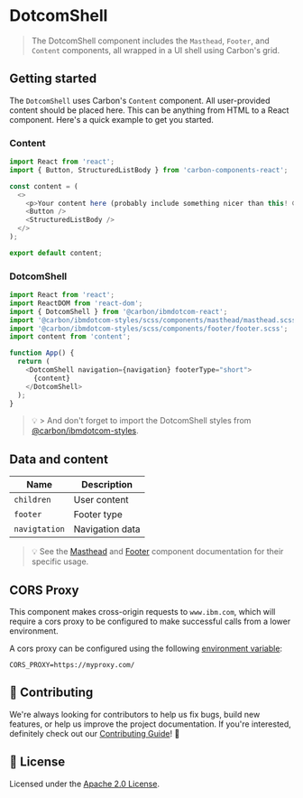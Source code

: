 # DotcomShell

> The DotcomShell component includes the `Masthead`, `Footer`, and `Content`
> components, all wrapped in a UI shell using Carbon's grid.

## Getting started

The `DotcomShell` uses Carbon's `Content` component. All user-provided content
should be placed here. This can be anything from HTML to a React component.
Here's a quick example to get you started.

### Content

```javascript
import React from 'react';
import { Button, StructuredListBody } from 'carbon-components-react';

const content = (
  <>
    <p>Your content here (probably include something nicer than this! 😄)</p>
    <Button />
    <StructuredListBody />
  </>
);

export default content;
```

### DotcomShell

```javascript
import React from 'react';
import ReactDOM from 'react-dom';
import { DotcomShell } from '@carbon/ibmdotcom-react';
import '@carbon/ibmdotcom-styles/scss/components/masthead/masthead.scss';
import '@carbon/ibmdotcom-styles/scss/components/footer/footer.scss';
import content from 'content';

function App() {
  return (
    <DotcomShell navigation={navigation} footerType="short">
      {content}
    </DotcomShell>
  );
}
```

> 💡 > And don't forget to import the DotcomShell styles from
> [@carbon/ibmdotcom-styles](/packages/styles).

## Data and content

| Name          | Description     |
| ------------- | --------------- |
| `children`    | User content    |
| `footer`      | Footer type     |
| `navigtation` | Navigation data |

> 💡 See the
> [Masthead](https://github.com/carbon-design-system/ibm-dotcom-library/tree/master/packages/react/src/components/Masthead)
> and
> [Footer](https://github.com/carbon-design-system/ibm-dotcom-library/tree/master/packages/react/src/components/Footer)
> component documentation for their specific usage.

## CORS Proxy

This component makes cross-origin requests to `www.ibm.com`, which will require
a cors proxy to be configured to make successful calls from a lower environment.

A cors proxy can be configured using the following
[environment variable](../../../docs/environment-variables.md):

`CORS_PROXY=https://myproxy.com/`

## 🙌 Contributing

We're always looking for contributors to help us fix bugs, build new features,
or help us improve the project documentation. If you're interested, definitely
check out our [Contributing Guide](/.github/CONTRIBUTING.md)! 👀

## 📝 License

Licensed under the [Apache 2.0 License](/LICENSE).
